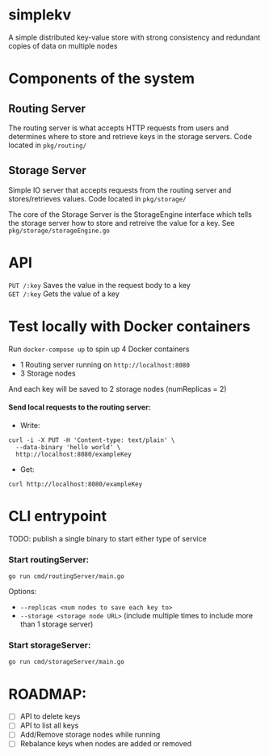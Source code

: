# simplekv

A simple distributed key-value store with strong consistency and redundant copies of data on
multiple nodes

# Components of the system

## Routing Server
The routing server is what accepts HTTP requests from users and determines where to store and
retrieve keys in the storage servers. Code located in `pkg/routing/`

## Storage Server
Simple IO server that accepts requests from the routing server and stores/retrieves values.
Code located in `pkg/storage/`

The core of the Storage Server is the StorageEngine interface which tells the storage server how to
store and retreive the value for a key. See `pkg/storage/storageEngine.go`


# API
`PUT /:key`   Saves the value in the request body to a key  
`GET /:key`   Gets the value of a key  


# Test locally with Docker containers
Run `docker-compose up` to spin up 4 Docker containers
- 1 Routing server running on `http://localhost:8080`
- 3 Storage nodes

And each key will be saved to 2 storage nodes (numReplicas = 2)

#### Send local requests to the routing server:

- Write:
```
curl -i -X PUT -H 'Content-type: text/plain' \
  --data-binary 'hello world' \
  http://localhost:8080/exampleKey
```

- Get:
```
curl http://localhost:8080/exampleKey
```

# CLI entrypoint
TODO: publish a single binary to start either type of service

### Start routingServer:
`go run cmd/routingServer/main.go`

Options:  
- `--replicas <num nodes to save each key to>`    
- `--storage <storage node URL>` (include multiple times to include more than 1 storage server)

### Start storageServer:
`go run cmd/storageServer/main.go`


# ROADMAP:
- [ ] API to delete keys
- [ ] API to list all keys
- [ ] Add/Remove storage nodes while running
- [ ] Rebalance keys when nodes are added or removed

